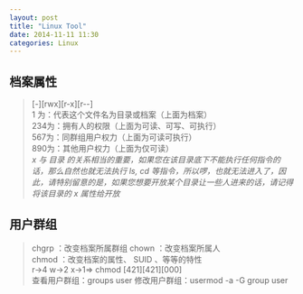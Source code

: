 ```yaml
---
layout: post
title: "Linux Tool"
date: 2014-11-11 11:30
categories: Linux
---
```


## 档案属性 ##
>[-][rwx][r-x][r--]   
     1 为：代表这个文件名为目录或档案（上面为档案）    
    234为：拥有人的权限（上面为可读、可写、可执行）   
    567为：同群组用户权力（上面为可读可执行）   
    890为：其他用户权力（上面为仅可读）  
	*x 与 目录 的关系相当的重要，如果您在该目录底下不能执行任何指令的话，那么自然也就无法执行 ls, cd 等指令，所以啰，也就无法进入了，因此，请特别留意的是，如果您想要开放某个目录让一些人进来的话，请记得将该目录的 x 属性给开放*


## 用户群组 ##
>chgrp ：改变档案所属群组 
 chown ：改变档案所属人   
 chmod ：改变档案的属性、 SUID 、等等的特性     
 r->4 w->2 x->1=> chmod [421][421][000]   
 查看用户群组：groups user
 修改用户群组：usermod -a -G group user  